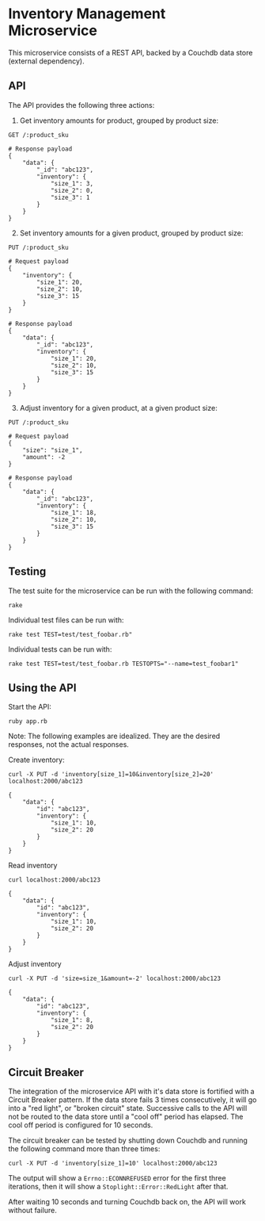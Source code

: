 # Inventory Management Microservice

This microservice consists of a REST API, backed by a Couchdb data store
(external dependency).

## API

The API provides the following three actions:

1. Get inventory amounts for product, grouped by product size:

```
GET /:product_sku

# Response payload
{
    "data": {
        "_id": "abc123",
        "inventory": {
            "size_1": 3,
            "size_2": 0,
            "size_3": 1
        }
    }
}
```

2. Set inventory amounts for a given product, grouped by product size:

```
PUT /:product_sku

# Request payload
{
    "inventory": {
        "size_1": 20,
        "size_2": 10,
        "size_3": 15
    }
}

# Response payload
{
    "data": {
        "_id": "abc123",
        "inventory": {
            "size_1": 20,
            "size_2": 10,
            "size_3": 15
        }
    }
}
```

3. Adjust inventory for a given product, at a given product size:

```
PUT /:product_sku

# Request payload
{
    "size": "size_1",
    "amount": -2
}

# Response payload
{
    "data": {
        "_id": "abc123",
        "inventory": {
            "size_1": 18,
            "size_2": 10,
            "size_3": 15
        }
    }
}
```

## Testing

The test suite for the microservice can be run with the following command:

```
rake
```

Individual test files can be run with:

```
rake test TEST=test/test_foobar.rb"
```

Individual tests can be run with:

```
rake test TEST=test/test_foobar.rb TESTOPTS="--name=test_foobar1"
```

## Using the API

Start the API:

```
ruby app.rb
```

Note: The following examples are idealized. They are the desired responses,
not the actual responses.

Create inventory:

```
curl -X PUT -d 'inventory[size_1]=10&inventory[size_2]=20' localhost:2000/abc123

{
    "data": {
        "id": "abc123",
        "inventory": {
            "size_1": 10,
            "size_2": 20
        }
    }
}
```

Read inventory

```
curl localhost:2000/abc123

{
    "data": {
        "id": "abc123",
        "inventory": {
            "size_1": 10,
            "size_2": 20
        }
    }
}
```

Adjust inventory

```
curl -X PUT -d 'size=size_1&amount=-2' localhost:2000/abc123

{
    "data": {
        "id": "abc123",
        "inventory": {
            "size_1": 8,
            "size_2": 20
        }
    }
}
```

## Circuit Breaker

The integration of the microservice API with it's data store is fortified with
a Circuit Breaker pattern. If the data store fails 3 times consecutively,
it will go into a "red light", or "broken circuit" state. Successive calls to
the API will not be routed to the data store until a "cool off" period has
elapsed. The cool off period is configured for 10 seconds.

The circuit breaker can be tested by shutting down Couchdb and running the
following command more than three times:

```
curl -X PUT -d 'inventory[size_1]=10' localhost:2000/abc123
```

The output will show a `Errno::ECONNREFUSED` error for the first three
iterations, then it will show a `Stoplight::Error::RedLight` after that.

After waiting 10 seconds and turning Couchdb back on, the API will work
without failure.
